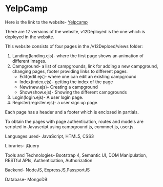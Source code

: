 # YelpCamp

Here is the link to the website- [Yelpcamp](https://yelpjuly9.herokuapp.com)

There are 12 versions of the website, v12Deployed is the one which is deployed in the website.

This website consists of four pages in the /v12Deploed/views folder: 
1. Landing(landing.ejs)- where the first page shows an animation of different images.
2. Campground- a list of campgrounds, link for adding a new campground, changing pages, footer providing links to different pages. 
    * Edit(edit.ejs)- where one can edit an existing campground
    * Index(index.ejs)- getting the index of the page
    * New(new.ejs)- Creating a campground
    * Show(show.ejs)- Showing the different campgrounds
3. Login(login.ejs)- A user login page.
4. Register(register.ejs)- a user sign up page.

Each page has a header and a footer which is enclosed in partials.

To obtain the pages with page authentication, routes and models are scripted in Javascript using campground.js, commnet.js, user.js.

Languages used- JavaScript, HTML5, CSS3 

Libraries- jQuery

Tools and Technologies- Bootstrap 4, Semantic UI, DOM Manipulation, RESTful APIs, Authentication, Authorization

Backend- NodeJS, ExpressJS,PassportJS 

Database- MongoDB
